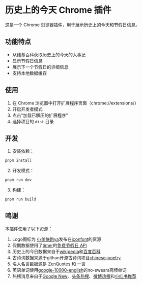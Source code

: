 # 历史上的今天 Chrome 插件

这是一个 Chrome 浏览器插件，用于展示历史上的今天和节假日信息。

## 功能特点

- 从维基百科获取历史上的今天的大事记
- 显示节假日信息
- 展示下一个节假日的详细信息
- 支持本地数据缓存

## 使用

1. 在 Chrome 浏览器中打开扩展程序页面（chrome://extensions/）
2. 开启开发者模式
3. 点击"加载已解压的扩展程序"
4. 选择项目的 `dist` 目录

## 开发

1. 安装依赖：

```bash
pnpm install
```

2. 开发模式：

```bash
pnpm run dev
```

3. 构建：

```bash
pnpm run build
```

## 鸣谢

本插件使用了以下资源：

1. Logo图标为 [小羊快跑ya](https://www.iconfont.cn/user/detail?uid=6930945&nid=JPSbnJbK5Uuz)发布在[iconfont](https://www.iconfont.cn/collections/detail?cid=40379)的资源
2. 假期数据使用了[timer](https://timor.tech/)的[免费节假日 API](https://timor.tech/api/holiday)
3. 历史上的今日数据来自于[wikipedia](https://zh.m.wikipedia.org/zh-cn/%E5%8E%86%E5%8F%B2%E4%B8%8A%E7%9A%84%E4%BB%8A%E5%A4%A9)和[百度百科](https://baike.baidu.com/item/4%E6%9C%8828%E6%97%A5)
4. 古诗词数据来源于githun开源古诗词项目[chinese-poetry](https://github.com/chinese-poetry/chinese-poetry)
5. 名人名言数据源是 [ZenQuotes](https://zenquotes.io/) 和 [一言](https://v1.hitokoto.cn/?c=i)
6. 英语单词使用[google-10000-english](https://github.com/first20hours/google-10000-english)的no-swears高频单词
7. 热榜消息来自于[Google New](https://news.google.com/home?hl=zh-CN&gl=CN&ceid=CN:zh-Hans)、[头条热搜](https://so.toutiao.com/search/?keyword=%E7%83%AD%E6%A6%9C&pd=synthesis&source=input&traffic_source=&original_source=&in_tfs=&in_ogs=)、[微博热搜](https://s.weibo.com/top/summary?cate=realtimehot)和[小红书推荐](https://www.xiaohongshu.com/explore?channel_id=homefeed_recommend)
